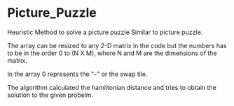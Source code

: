 # Picture_Puzzle
Heuristic Method to solve a picture puzzle
Similar to picture puzzle.

The array can be resized to any 2-D matrix in the code but the numbers has to be in the order 0 to (N X M), where N and M are the dimensions of the matrix.

In the array 0 represents the "-" or the swap tile.

The algorithm calculated the hamiltonian distance and tries to obtain the solution to the given probelm.
